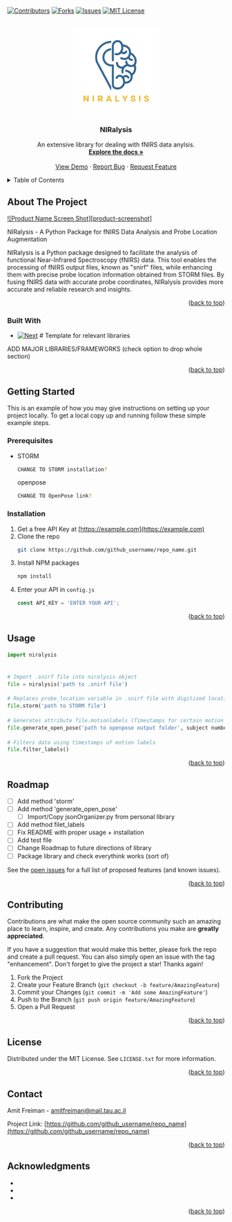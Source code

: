 
<a name="readme-top"></a>

<!-- PROJECT SHIELDS -->

[![Contributors][contributors-shield]][contributors-url]
[![Forks][forks-shield]][forks-url]
[![Issues][issues-shield]][issues-url]
[![MIT License][license-shield]][license-url]

<!-- PROJECT LOGO -->
<br />
<div align="center">
  <a href="https://github.com/github_username/repo_name">
    <img src="img/logo.png" alt="Logo" width="200" height="200">
  </a>

<h3 align="center">NIRalysis</h3>

  <p align="center">
    An extensive library for dealing with fNIRS data anylsis.
    <br />
    <a href="https://github.com/github_username/repo_name"><strong>Explore the docs »</strong></a>
    <br />
    <br />
    <a href="https://github.com/github_username/repo_name">View Demo</a>
    ·
    <a href="https://github.com/github_username/repo_name/issues">Report Bug</a>
    ·
    <a href="https://github.com/github_username/repo_name/issues">Request Feature</a>
  </p>
</div>



<!-- TABLE OF CONTENTS -->
<details>
  <summary>Table of Contents</summary>
  <ol>
    <li>
      <a href="#about-the-project">About The Project</a>
      <ul>
        <li><a href="#built-with">Built With</a></li>
      </ul>
    </li>
    <li>
      <a href="#getting-started">Getting Started</a>
      <ul>
        <li><a href="#prerequisites">Prerequisites</a></li>
        <li><a href="#installation">Installation</a></li>
      </ul>
    </li>
    <li><a href="#usage">Usage</a></li>
    <li><a href="#roadmap">Roadmap</a></li>
    <li><a href="#contributing">Contributing</a></li>
    <li><a href="#license">License</a></li>
    <li><a href="#contact">Contact</a></li>
    <li><a href="#acknowledgments">Acknowledgments</a></li>
  </ol>
</details>



<!-- ABOUT THE PROJECT -->
## About The Project

[![Product Name Screen Shot][product-screenshot]](https://example.com)

NIRalysis - A Python Package for fNIRS Data Analysis and Probe Location Augmentation

NIRalysis is a Python package designed to facilitate the analysis of functional Near-Infrared Spectroscopy (fNIRS) data. This tool enables the processing of fNIRS output files, known as "snirf" files, while enhancing them with precise probe location information obtained from STORM files. By fusing fNIRS data with accurate probe coordinates, NIRalysis provides more accurate and reliable research and insights.

<p align="right">(<a href="#readme-top">back to top</a>)</p>



### Built With

* [![Next][Next.js]][Next-url] # Template for relevant libraries 

ADD MAJOR LIBRARIES/FRAMEWORKS (check option to drop whole section)


<p align="right">(<a href="#readme-top">back to top</a>)</p>



<!-- GETTING STARTED -->
## Getting Started

This is an example of how you may give instructions on setting up your project locally.
To get a local copy up and running follow these simple example steps.

### Prerequisites

* STORM
  ```sh
  CHANGE TO STORM installation?
  ```
  openpose
  ```sh
  CHANGE TO OpenPose link? 
  ```

### Installation

1. Get a free API Key at [https://example.com](https://example.com)
2. Clone the repo
   ```sh
   git clone https://github.com/github_username/repo_name.git
   ```
3. Install NPM packages
   ```sh
   npm install
   ```
4. Enter your API in `config.js`
   ```js
   const API_KEY = 'ENTER YOUR API';
   ```

<p align="right">(<a href="#readme-top">back to top</a>)</p>



<!-- USAGE EXAMPLES -->
## Usage

```python
import niralysis


# Import .snirf file into niralysis object
file = niralysis('path to .snirf file')

# Replaces probe_location variable in .snirf file with digitized locations from STORM input
file.storm('path to STORM file')

# Generates attribute file.motionlabels (Timestamps for certain motion labels from video) 
file.generate_open_pose('path to openpose output folder', subject number in openpose, beginning of recording)

# Filters data using timestamps of motion labels 
file.filter_labels()
```


<p align="right">(<a href="#readme-top">back to top</a>)</p>



<!-- ROADMAP -->
## Roadmap

- [ ] Add method 'storm'
- [ ] Add method 'generate_open_pose'
    - [ ] Import/Copy jsonOrganizer.py from personal library
- [ ] Add method filet_labels
- [ ] Fix README with proper usage + installation 
- [ ] Add test file 
- [ ] Change Roadmap to future directions of library
- [ ] Package library and check everythink works (sort of)

See the [open issues](https://github.com/github_username/repo_name/issues) for a full list of proposed features (and known issues).

<p align="right">(<a href="#readme-top">back to top</a>)</p>



<!-- CONTRIBUTING -->
## Contributing

Contributions are what make the open source community such an amazing place to learn, inspire, and create. Any contributions you make are **greatly appreciated**.

If you have a suggestion that would make this better, please fork the repo and create a pull request. You can also simply open an issue with the tag "enhancement".
Don't forget to give the project a star! Thanks again!

1. Fork the Project
2. Create your Feature Branch (`git checkout -b feature/AmazingFeature`)
3. Commit your Changes (`git commit -m 'Add some AmazingFeature'`)
4. Push to the Branch (`git push origin feature/AmazingFeature`)
5. Open a Pull Request

<p align="right">(<a href="#readme-top">back to top</a>)</p>



<!-- LICENSE -->
## License

Distributed under the MIT License. See `LICENSE.txt` for more information.

<p align="right">(<a href="#readme-top">back to top</a>)</p>



<!-- CONTACT -->
## Contact

Amit Freiman - amitfreiman@mail.tau.ac.il

Project Link: [https://github.com/github_username/repo_name](https://github.com/github_username/repo_name)

<p align="right">(<a href="#readme-top">back to top</a>)</p>



<!-- ACKNOWLEDGMENTS -->
## Acknowledgments

* []()
* []()
* []()

<p align="right">(<a href="#readme-top">back to top</a>)</p>



<!-- MARKDOWN LINKS & IMAGES -->
<!-- https://www.markdownguide.org/basic-syntax/#reference-style-links -->
[contributors-shield]: https://img.shields.io/github/contributors/Amit-Freiman/Niralysis.svg?style=for-the-badge
[contributors-url]: https://github.com/Amit-Freiman/Niralysis/graphs/contributors
[forks-shield]: https://img.shields.io/github/forks/Amit-Freiman/Niralysis.svg?style=for-the-badge
[forks-url]: https://github.com/Amit-Freiman/Niralysis/forks
[issues-shield]: https://img.shields.io/github/issues/Amit-Freiman/Niralysis.svg?style=for-the-badge
[issues-url]: https://github.com/github_username/repo_name/issues
[license-shield]: https://img.shields.io/github/license/Amit-Freiman/Niralysis.svg?style=for-the-badge
[license-url]: https://github.com/Amit-Freiman/Niralysis/blob/main/LICENSE
[Next.js]: https://img.shields.io/badge/next.js-000000?style=for-the-badge&logo=nextdotjs&logoColor=white
[Next-url]: https://nextjs.org/